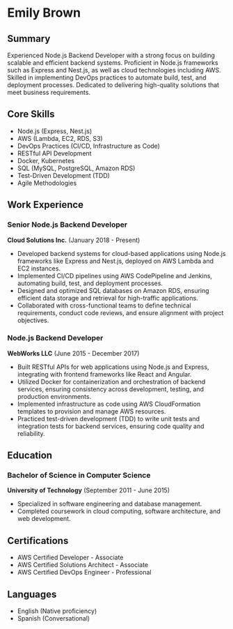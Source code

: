 # Emily Brown

## Summary
Experienced Node.js Backend Developer with a strong focus on building scalable and efficient backend systems. Proficient in Node.js frameworks such as Express and Nest.js, as well as cloud technologies including AWS. Skilled in implementing DevOps practices to automate build, test, and deployment processes. Dedicated to delivering high-quality solutions that meet business requirements.

## Core Skills
- Node.js (Express, Nest.js)
- AWS (Lambda, EC2, RDS, S3)
- DevOps Practices (CI/CD, Infrastructure as Code)
- RESTful API Development
- Docker, Kubernetes
- SQL (MySQL, PostgreSQL, Amazon RDS)
- Test-Driven Development (TDD)
- Agile Methodologies

## Work Experience
### Senior Node.js Backend Developer
**Cloud Solutions Inc.** (January 2018 - Present)
- Developed backend systems for cloud-based applications using Node.js frameworks like Express and Nest.js, deployed on AWS Lambda and EC2 instances.
- Implemented CI/CD pipelines using AWS CodePipeline and Jenkins, automating build, test, and deployment processes.
- Designed and optimized SQL databases on Amazon RDS, ensuring efficient data storage and retrieval for high-traffic applications.
- Collaborated with cross-functional teams to define technical requirements, conduct code reviews, and ensure alignment with project objectives.

### Node.js Backend Developer
**WebWorks LLC** (June 2015 - December 2017)
- Built RESTful APIs for web applications using Node.js and Express, integrating with frontend frameworks like React and Angular.
- Utilized Docker for containerization and orchestration of backend services, ensuring consistency across development, testing, and production environments.
- Implemented infrastructure as code using AWS CloudFormation templates to provision and manage AWS resources.
- Practiced test-driven development (TDD) to write unit tests and integration tests for backend services, ensuring code quality and reliability.

## Education
### Bachelor of Science in Computer Science
**University of Technology** (September 2011 - June 2015)
- Specialized in software engineering and database management.
- Completed coursework in cloud computing, software architecture, and web development.

## Certifications
- AWS Certified Developer - Associate
- AWS Certified Solutions Architect - Associate
- AWS Certified DevOps Engineer - Professional

## Languages
- English (Native proficiency)
- Spanish (Conversational)


